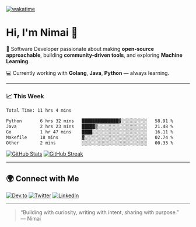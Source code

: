 [![wakatime](https://wakatime.com/badge/user/50351697-2c5d-4e77-95ef-993aeabbf85b.svg)](https://wakatime.com/@50351697-2c5d-4e77-95ef-993aeabbf85b)
# Hi, I'm Nimai 👋

🔧 Software Developer passionate about making **open‑source approachable**, building **community-driven tools**, and exploring **Machine Learning**.

💻 Currently working with **Golang**, **Java**, **Python** — always learning.

---

### 📈 This Week

<!--START_SECTION:waka-->

```txt
Total Time: 11 hrs 4 mins

Python       6 hrs 32 mins   ██████████████▓░░░░░░░░░░   58.91 %
Java         2 hrs 23 mins   █████▒░░░░░░░░░░░░░░░░░░░   21.48 %
Go           1 hr 47 mins    ████░░░░░░░░░░░░░░░░░░░░░   16.11 %
Makefile     18 mins         ▓░░░░░░░░░░░░░░░░░░░░░░░░   02.74 %
Other        2 mins          ░░░░░░░░░░░░░░░░░░░░░░░░░   00.33 %
```

<!--END_SECTION:waka-->

[![GitHub Stats](https://github-readme-stats.vercel.app/api?username=nimaidev&cache_seconds=86400&show_icons=true&theme=tokyonight)](https://github.com/nimaidev)
[![GitHub Streak](https://streak-stats.demolab.com/?user=nimaidev&theme=dark)](https://git.io/streak-stats)


---

## 🌍 Connect with Me

[![Dev.to](https://img.shields.io/badge/Dev.to-0A0A0A?style=for-the-badge&logo=dev.to&logoColor=white)](https://dev.to/0x4e43)
[![Twitter](https://img.shields.io/badge/Twitter-1DA1F2?style=for-the-badge&logo=twitter&logoColor=white)](https://twitter.com/nimaidev_)
[![LinkedIn](https://img.shields.io/badge/LinkedIn-0A66C2?style=for-the-badge&logo=linkedin&logoColor=white)](https://www.linkedin.com/in/nimai-charan/)

---

> “Building with curiosity, writing with intent, sharing with purpose.”  
> — Nimai
